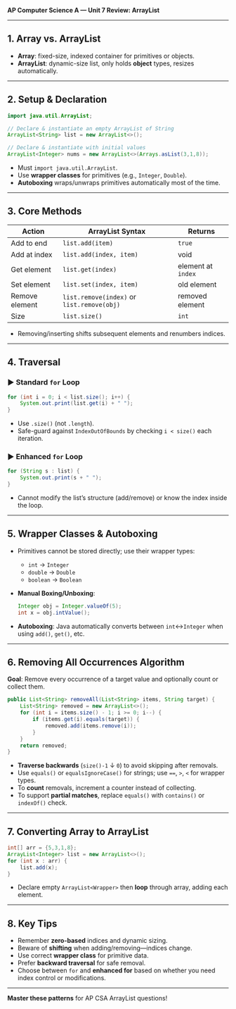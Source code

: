 **AP Computer Science A — Unit 7 Review: ArrayList**

---

## 1. Array vs. ArrayList

* **Array**: fixed-size, indexed container for primitives or objects.
* **ArrayList**: dynamic-size list, only holds **object** types, resizes automatically.

---

## 2. Setup & Declaration

```java
import java.util.ArrayList;

// Declare & instantiate an empty ArrayList of String
ArrayList<String> list = new ArrayList<>();

// Declare & instantiate with initial values
ArrayList<Integer> nums = new ArrayList<>(Arrays.asList(3,1,8));
```

* Must `import java.util.ArrayList`.
* Use **wrapper classes** for primitives (e.g., `Integer`, `Double`).
* **Autoboxing** wraps/unwraps primitives automatically most of the time.

---

## 3. Core Methods

| Action         | ArrayList Syntax                           | Returns            |
| -------------- | ------------------------------------------ | ------------------ |
| Add to end     | `list.add(item)`                           | `true`             |
| Add at index   | `list.add(index, item)`                    | void               |
| Get element    | `list.get(index)`                          | element at `index` |
| Set element    | `list.set(index, item)`                    | old element        |
| Remove element | `list.remove(index)` or `list.remove(obj)` | removed element    |
| Size           | `list.size()`                              | `int`              |

* Removing/inserting shifts subsequent elements and renumbers indices.

---

## 4. Traversal

### ▶️ Standard `for` Loop

```java
for (int i = 0; i < list.size(); i++) {
    System.out.print(list.get(i) + " ");
}
```

* Use `.size()` (not `.length`).
* Safe-guard against `IndexOutOfBounds` by checking `i < size()` each iteration.

### ▶️ Enhanced `for` Loop

```java
for (String s : list) {
    System.out.print(s + " ");
}
```

* Cannot modify the list’s structure (add/remove) or know the index inside the loop.

---

## 5. Wrapper Classes & Autoboxing

* Primitives cannot be stored directly; use their wrapper types:

  * `int` → `Integer`
  * `double` → `Double`
  * `boolean` → `Boolean`
* **Manual Boxing/Unboxing**:

  ```java
  Integer obj = Integer.valueOf(5);
  int x = obj.intValue();
  ```
* **Autoboxing**: Java automatically converts between `int`↔`Integer` when using `add()`, `get()`, etc.

---

## 6. Removing All Occurrences Algorithm

**Goal**: Remove every occurrence of a target value and optionally count or collect them.

```java
public List<String> removeAll(List<String> items, String target) {
    List<String> removed = new ArrayList<>();
    for (int i = items.size() - 1; i >= 0; i--) {
        if (items.get(i).equals(target)) {
            removed.add(items.remove(i));
        }
    }
    return removed;
}
```

* **Traverse backwards** (`size()-1` ↓ `0`) to avoid skipping after removals.
* Use `equals()` or `equalsIgnoreCase()` for strings; use `==`, `>`, `<` for wrapper types.
* To **count** removals, increment a counter instead of collecting.
* To support **partial matches**, replace `equals()` with `contains()` or `indexOf()` check.

---

## 7. Converting Array to ArrayList

```java
int[] arr = {5,3,1,8};
ArrayList<Integer> list = new ArrayList<>();
for (int x : arr) {
    list.add(x);
}
```

* Declare empty `ArrayList<Wrapper>` then **loop** through array, adding each element.

---

## 8. Key Tips

* Remember **zero-based** indices and dynamic sizing.
* Beware of **shifting** when adding/removing—indices change.
* Use correct **wrapper class** for primitive data.
* Prefer **backward traversal** for safe removal.
* Choose between `for` and **enhanced for** based on whether you need index control or modifications.

---

**Master these patterns** for AP CSA ArrayList questions!
